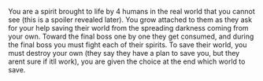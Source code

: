 You are a spirit brought to life by 4 humans in the real world that you cannot see (this is a spoiler revealed later).
You grow attached to them as they ask for your help saving their world from the spreading darkness coming from your own.
Toward the final boss one by one they get consumed, and during the final boss you must fight each of their spirits.
To save their world, you must destroy your own (they say they have a plan to save you, but they arent sure if itll work), you are given the choice at the end which world to save.
